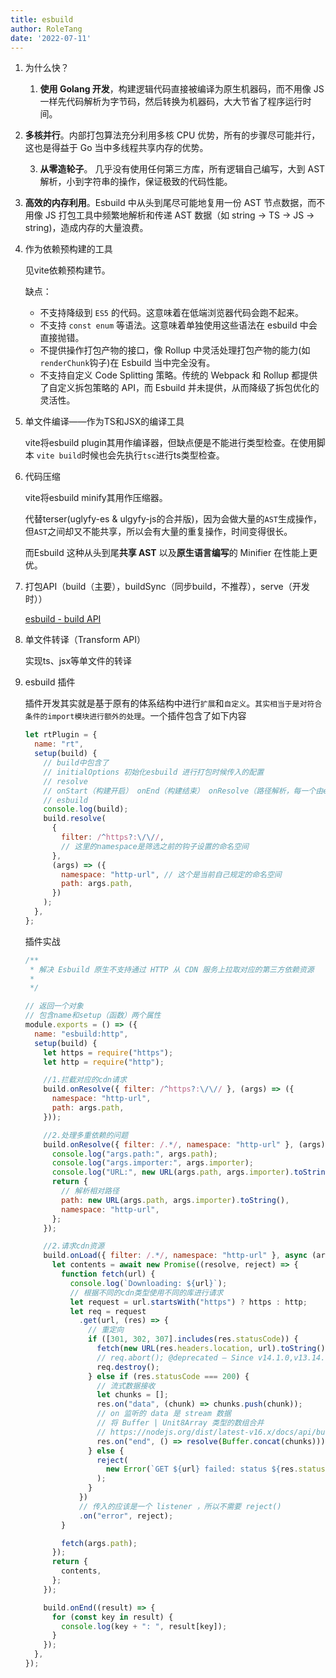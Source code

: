 ```yaml
---
title: esbuild
author: RoleTang
date: '2022-07-11'
---
```


1. 为什么快？

   1. **使用 Golang 开发**，构建逻辑代码直接被编译为原生机器码，而不用像 JS 一样先代码解析为字节码，然后转换为机器码，大大节省了程序运行时间。

2. **多核并行**。内部打包算法充分利用多核 CPU 优势，所有的步骤尽可能并行，这也是得益于 Go 当中多线程共享内存的优势。

   3. **从零造轮子**。 几乎没有使用任何第三方库，所有逻辑自己编写，大到 AST 解析，小到字符串的操作，保证极致的代码性能。

3. **高效的内存利用**。Esbuild 中从头到尾尽可能地复用一份 AST 节点数据，而不用像 JS 打包工具中频繁地解析和传递 AST 数据（如 string -> TS -> JS -> string)，造成内存的大量浪费。

4. 作为依赖预构建的工具

   见vite依赖预构建节。

   缺点：

   - 不支持降级到 `ES5` 的代码。这意味着在低端浏览器代码会跑不起来。
   - 不支持 `const enum` 等语法。这意味着单独使用这些语法在 esbuild 中会直接抛错。
   - 不提供操作打包产物的接口，像 Rollup 中灵活处理打包产物的能力(如`renderChunk`钩子)在 Esbuild 当中完全没有。
   - 不支持自定义 Code Splitting 策略。传统的 Webpack 和 Rollup 都提供了自定义拆包策略的 API，而 Esbuild 并未提供，从而降级了拆包优化的灵活性。

5. 单文件编译——作为TS和JSX的编译工具

   vite将esbuild plugin其用作编译器，但缺点便是不能进行类型检查。在使用脚本 `vite build`时候也会先执行`tsc`进行ts类型检查。

6. 代码压缩

   vite将esbuild minify其用作压缩器。

   代替terser(uglyfy-es & ulgyfy-js的合并版)，因为会做大量的`AST`生成操作，但`AST`之间却又不能共享，所以会有大量的重复操作，时间变得很长。

   而Esbuild 这种从头到尾**共享 AST** 以及**原生语言编写**的 Minifier 在性能上更优。



7. 打包API（build（主要），buildSync（同步build，不推荐），serve（开发时））

   [esbuild - build API](https://esbuild.docschina.org/api/#)

8. 单文件转译（Transform API）

   实现ts、jsx等单文件的转译

9. esbuild 插件

   插件开发其实就是基于原有的体系结构中进行`扩展`和`自定义`。`其实相当于是对符合条件的import模块进行额外的处理`。一个插件包含了如下内容

   ```js
   let rtPlugin = {
     name: "rt",
     setup(build) {
       // build中包含了
       // initialOptions 初始化esbuild 进行打包时候传入的配置
       // resolve
       // onStart（构建开启） onEnd（构建结束） onResolve（路径解析，每一个由esbuild打包模块在import的时候都会调用） onLoad（模块内容加载） 一些生命周期钩子
       // esbuild
       console.log(build);
       build.resolve(
         {
           filter: /^https?:\/\//,
           // 这里的namespace是筛选之前的钩子设置的命名空间
         },
         (args) => ({
           namespace: "http-url", // 这个是当前自己规定的命名空间
           path: args.path,
         })
       );
     },
   };
   ```

   插件实战

   ```js
   /**
    * 解决 Esbuild 原生不支持通过 HTTP 从 CDN 服务上拉取对应的第三方依赖资源
    *
    */

   // 返回一个对象
   // 包含name和setup（函数）两个属性
   module.exports = () => ({
     name: "esbuild:http",
     setup(build) {
       let https = require("https");
       let http = require("http");

       //1.拦截对应的cdn请求
       build.onResolve({ filter: /^https?:\/\// }, (args) => ({
         namespace: "http-url",
         path: args.path,
       }));

       //2.处理多重依赖的问题
       build.onResolve({ filter: /.*/, namespace: "http-url" }, (args) => {
         console.log("args.path:", args.path);
         console.log("args.importer:", args.importer);
         console.log("URL:", new URL(args.path, args.importer).toString());
         return {
           // 解析相对路径
           path: new URL(args.path, args.importer).toString(),
           namespace: "http-url",
         };
       });

       //2.请求cdn资源
       build.onLoad({ filter: /.*/, namespace: "http-url" }, async (args) => {
         let contents = await new Promise((resolve, reject) => {
           function fetch(url) {
             console.log(`Downloading: ${url}`);
             // 根据不同的cdn类型使用不同的库进行请求
             let request = url.startsWith("https") ? https : http;
             let req = request
               .get(url, (res) => {
                 // 重定向
                 if ([301, 302, 307].includes(res.statusCode)) {
                   fetch(new URL(res.headers.location, url).toString());
                   // req.abort(); @deprecated — Since v14.1.0,v13.14.0 - Use destroy instead.
                   req.destroy();
                 } else if (res.statusCode === 200) {
                   // 流式数据接收
                   let chunks = [];
                   res.on("data", (chunk) => chunks.push(chunk));
                   // on 监听的 data 是 stream 数据
                   // 将 Buffer | Unit8Array 类型的数组合并
                   // https://nodejs.org/dist/latest-v16.x/docs/api/buffer.html#static-method-bufferconcatlist-totallength
                   res.on("end", () => resolve(Buffer.concat(chunks)));
                 } else {
                   reject(
                     new Error(`GET ${url} failed: status ${res.statusCode}`)
                   );
                 }
               })
               // 传入的应该是一个 listener ，所以不需要 reject()
               .on("error", reject);
           }

           fetch(args.path);
         });
         return {
           contents,
         };
       });

       build.onEnd((result) => {
         for (const key in result) {
           console.log(key + ": ", result[key]);
         }
       });
     },
   });

   ```

